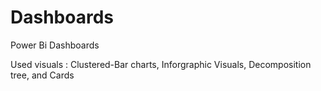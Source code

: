 # Dashboards
Power Bi Dashboards

Used visuals : Clustered-Bar charts, Inforgraphic Visuals, Decomposition tree, and Cards
